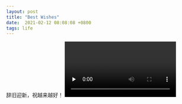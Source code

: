 ```yaml
---
layout: post
title: "Best Wishes"
date:  2021-02-12 08:08:08 +0800
tags: life
---
```

辞旧迎新，祝越来越好！
<video id="video" controls="" preload="none">     
    <source id="mp4" src="https://raw.githubusercontent.com/memory118/memory118.github.io/master/_posts/BestWishes/more.mp4" type="video/mp4"> 
</video>
